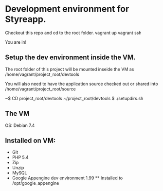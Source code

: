 # Development environment for Styreapp.


Checkout this repo and cd to the root folder.
vagrant up
vagrant ssh

You are in!

## Setup the dev environment inside the VM.

The root folder of this project will be mounted inseide the VM as /home/vagrant/project_root/devtools

You will also need to have the application source checked out or shared into /home/vagrant/project_root/source

~$ CD project_root/devtools
~/project_root/devtools $ ./setupdirs.sh

## The VM
OS: Debian 7.4

## Installed on VM:
* Git
* PHP 5.4
* Zip
* Unzip
* MySQL
* Google Appengine dev environment 1.99
** Installed to /opt/google_appengine

